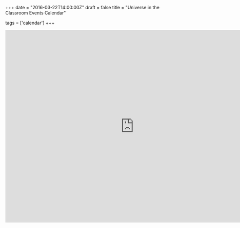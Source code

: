 
+++
date = "2016-03-22T14:00:00Z"
draft = false
title = "Universe in the Classroom Events Calendar"

tags = ['calendar']
+++

<iframe src="https://calendar.google.com/calendar/embed?src=o3vhi0d3ja91cbfhbnjm5dpp2g%40group.calendar.google.com&ctz=Europe/London" style="border: 0" width="800" height="600" frameborder="0" scrolling="no"></iframe>